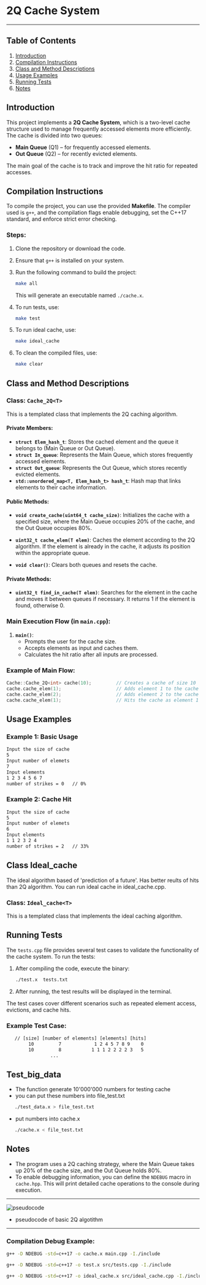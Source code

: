 # 2Q Cache System 
---
## Table of Contents
1. [Introduction](#introduction)
2. [Compilation Instructions](#compilation-instructions)
3. [Class and Method Descriptions](#class-and-method-descriptions)
4. [Usage Examples](#usage-examples)
5. [Running Tests](#running-tests)
6. [Notes](#notes)

## Introduction
This project implements a **2Q Cache System**, which is a two-level cache structure used to manage frequently accessed elements more efficiently. The cache is divided into two queues:
- **Main Queue** (Q1) – for frequently accessed elements.
- **Out Queue**  (Q2) – for recently evicted elements.

The main goal of the cache is to track and improve the hit ratio for repeated accesses.

## Compilation Instructions
To compile the project, you can use the provided **Makefile**. The compiler used is `g++`, and the compilation flags enable debugging, set the C++17 standard, and enforce strict error checking.

### Steps:
1. Clone the repository or download the code.
2. Ensure that `g++` is installed on your system.
3. Run the following command to build the project:
   ```bash
   make all
   ```
   This will generate an executable named `./cache.x`.

4. To run tests, use:
   ```bash
   make test
   ```
5. To run ideal cache, use:
   ```bash
   make ideal_cache
   ```

6. To clean the compiled files, use:
   ```bash
   make clear
   ```

## Class and Method Descriptions

### Class: `Cache_2Q<T>`
This is a templated class that implements the 2Q caching algorithm.

#### Private Members:
- **`struct Elem_hash_t`**: Stores the cached element and the queue it belongs to (Main Queue or Out Queue).
- **`struct In_queue`**: Represents the Main Queue, which stores frequently accessed elements.
- **`struct Out_queue`**: Represents the Out Queue, which stores recently evicted elements.
- **`std::unordered_map<T, Elem_hash_t> hash_t`**: Hash map that links elements to their cache information.
  
#### Public Methods:
- **`void create_cache(uint64_t cache_size)`**:
  Initializes the cache with a specified size, where the Main Queue occupies 20% of the cache, and the Out Queue occupies 80%.
  
- **`uint32_t cache_elem(T elem)`**:
  Caches the element according to the 2Q algorithm. If the element is already in the cache, it adjusts its position within the appropriate queue.

- **`void clear()`**:
  Clears both queues and resets the cache.

#### Private Methods:
- **`uint32_t find_in_cache(T elem)`**:
  Searches for the element in the cache and moves it between queues if necessary. It returns 1 if the element is found, otherwise 0.

### Main Execution Flow (in `main.cpp`):
1. **`main()`**:
   - Prompts the user for the cache size.
   - Accepts elements as input and caches them.
   - Calculates the hit ratio after all inputs are processed.
   
### Example of Main Flow:
```cpp
Cache::Cache_2Q<int> cache(10);         // Creates a cache of size 10
cache.cache_elem(1);                    // Adds element 1 to the cache
cache.cache_elem(2);                    // Adds element 2 to the cache
cache.cache_elem(1);                    // Hits the cache as element 1 is already cached
```

## Usage Examples

### Example 1: Basic Usage
```bash
Input the size of cache
5
Input number of elemets
7
Input elements
1 2 3 4 5 6 7
number of strikes = 0   // 0%
```

### Example 2: Cache Hit
```bash
Input the size of cache
5
Input number of elemets
6
Input elements
1 1 2 3 2 4
number of strikes = 2   // 33%
```

## Class Ideal_cache
   The ideal algorithm based of 'prediction of a future'. Has better reults of hits than 2Q algorithm.
   You can run ideal cache in ideal_cache.cpp.
### Class: `Ideal_cache<T>`
This is a templated class that implements the ideal caching algorithm.


## Running Tests
The `tests.cpp` file provides several test cases to validate the functionality of the cache system. To run the tests:
1. After compiling the code, execute the binary:
   ```bash
   ./test.x  tests.txt
   ```
2. After running, the test results will be displayed in the terminal.

The test cases cover different scenarios such as repeated element access, evictions, and cache hits.

### Example Test Case:
``` .txt    
   // [size] [number of elements] [elements] [hits]               
        10         7            1 2 4 5 7 8 9    0
        10         8           1 1 1 2 2 2 2 3   5
                ...
```
## Test_big_data
- The function generate 10'000'000 numbers for testing cache 
- you can put these numbers into file_test.txt
```bash
   ./test_data.x > file_test.txt
```
- put numbers into cache.x
```bash
   ./cache.x < file_test.txt
```

## Notes
- The program uses a 2Q caching strategy, where the Main Queue takes up 20% of the cache size, and the Out Queue holds 80%.
- To enable debugging information, you can define the `NDEBUG` macro in `cache.hpp`. This will print detailed cache operations to the console during execution.

---
![pseudocode](info/2Q.PDF.png)
- pseudocode of basic 2Q algotithm
---

  
### Compilation Debug Example:
```bash
g++ -D NDEBUG -std=c++17 -o cache.x main.cpp -I./include

g++ -D NDEBUG -std=c++17 -o test.x src/tests.cpp -I./include

g++ -D NDEBUG -std=c++17 -o ideal_cache.x src/ideal_cache.cpp -I./include

```
